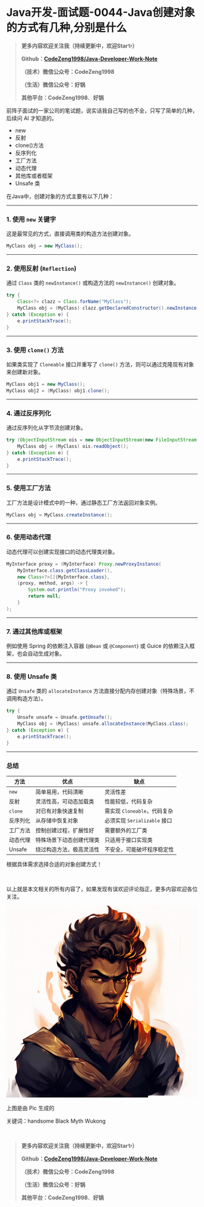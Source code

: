# Java开发-面试题-0044-Java创建对象的方式有几种,分别是什么

> **更多内容欢迎关注我（持续更新中，欢迎Star✨）**
>
> **Github：[CodeZeng1998/Java-Developer-Work-Note](https://github.com/CodeZeng1998/Java-Developer-Work-Note)**
>
> **（技术）微信公众号：CodeZeng1998**
>
> **（生活）微信公众号：好锅**
>
> **其他平台：CodeZeng1998**、**好锅**







前阵子面试的一家公司的笔试题，说实话我自己写的也不全，只写了简单的几种，后续问 AI 才知道的。

* new
* 反射
* clone()方法
* 反序列化
* 工厂方法
* 动态代理
* 其他库或者框架
* Unsafe 类







在Java中，创建对象的方式主要有以下几种：

------

### 1. **使用 `new` 关键字**

这是最常见的方式，直接调用类的构造方法创建对象。

```java
MyClass obj = new MyClass();
```

------

### 2. **使用反射 (`Reflection`)**

通过 `Class` 类的 `newInstance()` 或构造方法的 `newInstance()` 创建对象。

```java
try {
    Class<?> clazz = Class.forName("MyClass");
    MyClass obj = (MyClass) clazz.getDeclaredConstructor().newInstance(); // 推荐
} catch (Exception e) {
    e.printStackTrace();
}
```

------

### 3. **使用 `clone()` 方法**

如果类实现了 `Cloneable` 接口并重写了 `clone()` 方法，则可以通过克隆现有对象来创建新对象。

```java
MyClass obj1 = new MyClass();
MyClass obj2 = (MyClass) obj1.clone();
```

------

### 4. **通过反序列化**

通过反序列化从字节流创建对象。

```java
try (ObjectInputStream ois = new ObjectInputStream(new FileInputStream("object.dat"))) {
    MyClass obj = (MyClass) ois.readObject();
} catch (Exception e) {
    e.printStackTrace();
}
```

------

### 5. **使用工厂方法**

工厂方法是设计模式中的一种，通过静态工厂方法返回对象实例。

```java
MyClass obj = MyClass.createInstance();
```

------

### 6. **使用动态代理**

动态代理可以创建实现接口的动态代理类对象。

```java
MyInterface proxy = (MyInterface) Proxy.newProxyInstance(
    MyInterface.class.getClassLoader(),
    new Class<?>[]{MyInterface.class},
    (proxy, method, args) -> {
        System.out.println("Proxy invoked");
        return null;
    }
);
```

------

### 7. **通过其他库或框架**

例如使用 Spring 的依赖注入容器 (`@Bean` 或 `@Component`) 或 Guice 的依赖注入框架，也会自动生成对象。

------

### 8. **使用 Unsafe 类**

通过 `Unsafe` 类的 `allocateInstance` 方法直接分配内存创建对象（特殊场景，不调用构造方法）。

```java
try {
    Unsafe unsafe = Unsafe.getUnsafe();
    MyClass obj = (MyClass) unsafe.allocateInstance(MyClass.class);
} catch (Exception e) {
    e.printStackTrace();
}
```

------

### 总结

| 方法     | 优点                     | 缺点                         |
| -------- | ------------------------ | ---------------------------- |
| `new`    | 简单易用，代码清晰       | 灵活性差                     |
| 反射     | 灵活性高，可动态加载类   | 性能较低，代码复杂           |
| `clone`  | 对已有对象快速复制       | 需实现 `Cloneable`，代码复杂 |
| 反序列化 | 从存储中恢复对象         | 必须实现 `Serializable` 接口 |
| 工厂方法 | 控制创建过程，扩展性好   | 需要额外的工厂类             |
| 动态代理 | 特殊场景下动态创建代理类 | 只适用于接口实现类           |
| Unsafe   | 绕过构造方法，极高灵活性 | 不安全，可能破坏程序稳定性   |

根据具体需求选择合适的对象创建方式！



<br/>

以上就是本文相关的所有内容了，如果发现有误欢迎评论指正，更多内容欢迎各位关注。

![](https://github.com/CodeZeng1998/Java-Developer-Work-Note/blob/main/Interview/image/0044.png?raw=true)

上图是由 Pic 生成的

关键词：handsome Black Myth Wukong

<br/>



> **更多内容欢迎关注我（持续更新中，欢迎Star✨）**
>
> **Github：[CodeZeng1998/Java-Developer-Work-Note](https://github.com/CodeZeng1998/Java-Developer-Work-Note)**
>
> **（技术）微信公众号：CodeZeng1998**
>
> **（生活）微信公众号：好锅**
>
> **其他平台：CodeZeng1998**、**好锅**




